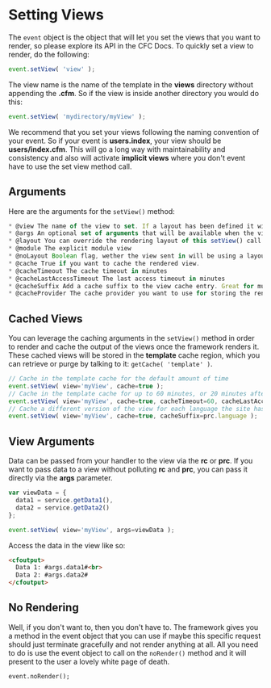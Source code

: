 # Setting Views

The <code>event</code> object is the object that will let you set the views that you want to render, so please explore its API in the CFC Docs. To quickly set a view to render, do the following:

```js
event.setView( 'view' );
```

The view name is the name of the template in the **views** directory without appending the **.cfm**. So if the view is inside another directory you would do this:

```js
event.setView( 'mydirectory/myView' );
```

We recommend that you set your views following the naming convention of your event.  So if your event is **users.index**, your view should be **users/index.cfm**.  This will go a long way with maintainability and consistency and also will activate **implicit views** where you don't event have to use the set view method call.

## Arguments
Here are the arguments for the <code>setView()</code> method:

```js
* @view The name of the view to set. If a layout has been defined it will assign it, else if will assign the default layout. No extension please
* @args An optional set of arguments that will be available when the view is rendered
* @layout You can override the rendering layout of this setView() call if you want to. Else it defaults to implicit resolution or another override.
* @module The explicit module view
* @noLayout Boolean flag, wether the view sent in will be using a layout or not. Default is false. Uses a pre set layout or the default layout.
* @cache True if you want to cache the rendered view.
* @cacheTimeout The cache timeout in minutes
* @cacheLastAccessTimeout The last access timeout in minutes
* @cacheSuffix Add a cache suffix to the view cache entry. Great for multi-domain caching or i18n caching.
* @cacheProvider The cache provider you want to use for storing the rendered view. By default we use the 'template' cache provider
```


## Cached Views
You can leverage the caching arguments in the <code>setView()</code> method in order to render and cache the output of the views once the framework renders it.  These cached views will be stored in the **template** cache region, which you can retrieve or purge by talking to it: <code>getCache( 'template' )</code>.

```js
// Cache in the template cache for the default amount of time
event.setView( view='myView', cache=true );
// Cache in the template cache for up to 60 minutes, or 20 minutes after the last time it's been used
event.setView( view='myView', cache=true, cacheTimeout=60, cacheLastAccessTimeout=20 );
// Cache a different version of the view for each language the site has
event.setView( view='myView', cache=true, cacheSuffix=prc.language );
```

## View Arguments
Data can be passed from your handler to the view via the **rc** or **prc**. If you want to pass data to a view without polluting **rc** and **prc**, you can pass it directly via the **args** parameter.

```js
var viewData = {
  data1 = service.getData1(),
  data2 = service.getData2()
};

event.setView( view='myView', args=viewData );
```
Access the data in the view like so:

```html
<cfoutput>
  Data 1: #args.data1#<br>
  Data 2: #args.data2#
</cfoutput>
```

## No Rendering
Well, if you don't want to, then you don't have to. The framework gives you a method in the event object that you can use if maybe this specific request should just terminate gracefully and not render anything at all. All you need to do is use the event object to call on the <code>noRender()</code> method and it will present to the user a lovely white page of death.

```
event.noRender();
```






